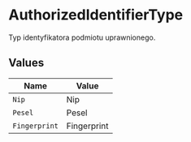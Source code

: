 # AuthorizedIdentifierType

Typ identyfikatora podmiotu uprawnionego.


## Values

| Name          | Value         |
| ------------- | ------------- |
| `Nip`         | Nip           |
| `Pesel`       | Pesel         |
| `Fingerprint` | Fingerprint   |